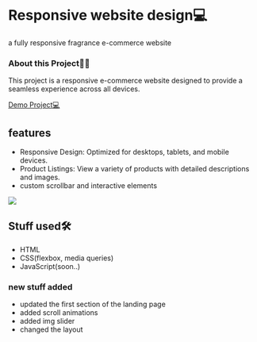 <h1>Responsive website design💻</h1>
<p>a fully responsive fragrance e-commerce website</p>

<h3>About this Project🤷‍♂️</h3>
<p>This project is a responsive e-commerce website designed to provide a seamless experience across all devices.</p>
<a target="_blank" href="https://unrivaled-cat-9182f4.netlify.app/">Demo Project💻</a>

<h2>features</h2>
<ul>
    <li>Responsive Design: Optimized for desktops, tablets, and mobile devices.</li>
    <li>Product Listings: View a variety of products with detailed descriptions and images.</li>
    <li>custom scrollbar and interactive elements</li>
</ul>
<img src="assets/read.mdstuff/SS1.png/SS1.png">

<h2>Stuff used🛠</h2>
<ul>
    <li>HTML</li>
    <li>CSS(flexbox, media queries)</li>
    <li>JavaScript(soon..)</li>
</ul>
<h3>new stuff added</h3>
<ul>
    <li>updated the first section of the landing page</li>
    <li>added scroll animations</li>
    <li>added img slider</li>
    <li>changed the layout</li>
</ul>
